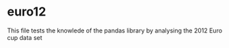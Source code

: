 # euro12
This file tests the knowlede of the pandas library by analysing the 2012 Euro cup data set
